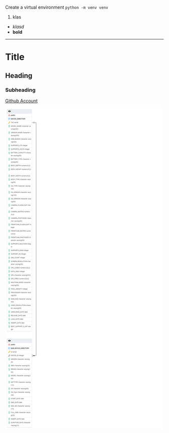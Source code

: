 Create a virtual environment
`python -m venv venv` 

1. klas

- *klasd*
- **bold**

---

# Title
## Heading
### Subheading

[Github Account](https://github.com/Aleqyan666)

![Entity Relationship Diagram](smartphone_db_schema_copy.png) 
